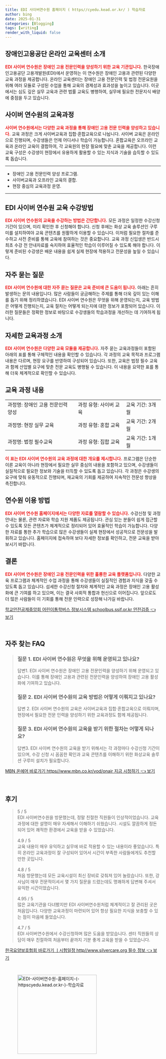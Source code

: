 ```yaml
---
title: EDI 사이버연수원 홈페이지 ( https//cyedu.kead.or.kr/ ) 학습자료
author: bing
date: 2025-01-31
categories: [Blogging]
tags: [writing]
render_with_liquid: false
---
```



<h2 id='장애인고용공단 온라인 교육센터 소개'>장애인고용공단 온라인 교육센터 소개</h2>

<p><b><span style="color: #ee2323;">EDI 사이버 연수원은 장애인 고용 전문인력을 양성하기 위한 교육 기관입니다.</span></b> 한국장애인고용공단 고용개발원(EDI)에서 운영하는 이 연수원은 장애인 고용과 관련된 다양한 교육 과정을 제공합니다. 온라인 교육센터는 장애인 고용 전문인력 및 법정 전문요원을 위해 여러 모듈로 구성된 수업을 통해 교육의 경제성과 효과성을 높이고 있습니다. 이곳에서는 심도 깊은 실무 교육과 관련 법률 교육도 병행하여, 실무에 필요한 전문지식 배양에 중점을 두고 있습니다.</p>

<h2 id='사이버 연수원의 교육과정'>사이버 연수원의 교육과정</h2>

<p><b><span style="color: #ee2323;">사이버 연수원에서는 다양한 교육 과정을 통해 장애인 고용 전문 인력을 양성하고 있습니다.</span></b> 교육 과정은 크게 사이버교육과 집합·혼합교육으로 나뉩니다. 사이버 교육은 온라인으로 진행되며, 수강생들은 언제 어디서나 학습이 가능합니다. 혼합교육은 오프라인 교육과 온라인 교육이 결합하여, 각 교육원의 현장 필요에 맞춘 교육을 제공합니다. 이런 교육 구성은 수강생이 현장에서 유용하게 활용할 수 있는 지식과 기술을 습득할 수 있도록 돕습니다.</p>

<hr />

<ul>
    <li>장애인 고용 전문인력 양성 프로그램.</li>
    <li>사이버교육과 오프라인 교육의 결합.</li>
    <li>현장 중심의 교육과정 운영.</li>
</ul>

<hr />

<h2 id='EDI 사이버 연수원 교육 수강방법'>EDI 사이버 연수원 교육 수강방법</h2>

<p><b><span style="color: #ee2323;">EDI 사이버 연수원의 교육을 수강하는 방법은 간단합니다.</span></b> 모든 과정은 일정한 수강신청 기간이 있으며, 미리 확인한 후 신청해야 합니다. 신청 후에는 화상 교육 솔루션인 구루미를 설치하여야 교육 콘텐츠를 원활하게 이용할 수 있습니다. 이처럼 필요한 절차를 준수하고 사전 준비를 통해 교육에 참여하는 것은 중요합니다. 교육 과정 신입생은 반드시 최초 수강 전 안내자료를 숙지하여 효율적인 학습이 이루어질 수 있도록 해야 합니다. 이렇게 준비된 수강생은 배운 내용을 쉽게 실제 현장에 적용하고 전문성을 높일 수 있습니다.</p>

<h2 id='자주 묻는 질문'>자주 묻는 질문</h2>

<p><b><span style="color: #ee2323;">EDI 사이버 연수원에 대한 자주 묻는 질문은 교육 준비에 큰 도움이 됩니다.</span></b> 아래는 흔히 발생하는 문의 내용입니다. 많은 사람들이 궁금해하는 주제를 통해 더욱 깊이 있는 이해를 돕기 위해 정리하였습니다. EDI 사이버 연수원은 무엇을 위해 운영되는지, 교육 방법은 어떻게 진행되는지, 교육 절차는 어떻게 되는지에 대한 정보가 포함되어 있습니다. 이러한 질문들은 정확한 정보로 바탕으로 수강생들의 학습과정을 개선하는 데 기여하게 됩니다.</p>

<h2 id='자세한 교육과정 소개'>자세한 교육과정 소개</h2>

<p><b><span style="color: #ee2323;">EDI 사이버 연수원은 다양한 교육 모듈을 제공합니다.</span></b> 자주 묻는 교육과정들이 포함된 아래의 표를 통해 구체적인 내용을 확인할 수 있습니다. 각 과정의 교육 목적과 프로그램 내용은 다르며, 현장 요구를 반영하여 구성되어 있습니다. 또한, 교육은 법정 필수 교육과 함께 산업별 요구에 맞춘 전문 교육도 병행될 수 있습니다. 이 내용을 요약한 표를 통해 더욱 체계적으로 확인할 수 있습니다.</p>

<h2 id='교육 과정 내용'>교육 과정 내용</h2>

<table>
    <tr>
        <td>과정명: 장애인 고용 전문인력 양성</td>
        <td>과정 유형: 사이버 교육</td>
        <td>교육 기간: 3개월</td>
    </tr>
    <tr>
        <td>과정명: 현장 실무 교육</td>
        <td>과정 유형: 혼합 교육</td>
        <td>교육 기간: 2개월</td>
    </tr>
    <tr>
        <td>과정명: 법정 필수교육</td>
        <td>과정 유형: 집합 교육</td>
        <td>교육 기간: 1개월</td>
    </tr>
</table>

<p><b><span style="color: #ee2323;">이 표는 EDI 사이버 연수원의 교육 과정에 대한 개요를 제시합니다.</span></b> 프로그램은 단순한 이론 교육이 아니라 현장에서 필요한 실무 중심의 내용을 포함하고 있으며, 수강생들이 실질적으로 필요한 정보와 기술을 터득할 수 있도록 돕고 있습니다. 각 과정은 수강생의 요구에 맞춰 유동적으로 진행되며, 재교육의 기회를 제공하여 지속적인 전문성 향상을 촉진합니다.</p>

<h2 id='연수원 이용 방법'>연수원 이용 방법</h2>

<p><b><span style="color: #ee2323;">EDI 사이버 연수원 홈페이지에서는 다양한 자료를 열람할 수 있습니다.</span></b> 수강신청 및 과정안내는 물론, 관련 자료와 학습 지원 제품도 제공됩니다. 관심 있는 분들이 쉽게 접근할 수 있도록 모든 콘텐츠가 체계적으로 정리되어 있어 효율적인 학습이 가능합니다. 다양한 자료를 통한 추가 학습으로 많은 수강생들이 실제 현장에서 성공적으로 전문성을 발휘하고 있습니다. 홈페이지에 접속하여 보다 자세한 정보를 확인하고, 전문 교육을 받아보시기 바랍니다.</p>

<h2 id='결론'>결론</h2>

<p><b><span style="color: #ee2323;">EDI 사이버 연수원은 장애인 고용 전문인력을 위한 훌륭한 교육 플랫폼입니다.</span></b> 다양한 교육 프로그램과 체계적인 수업 과정을 통해 수강생들이 실질적인 경험과 지식을 갖출 수 있도록 돕고 있습니다. 섬세한 수강신청 절차와 체계적인 교육 과정은 장애인 고용 활성화에 큰 기여를 하고 있으며, 이는 결국 사회적 통합과 헌신으로 이어집니다. 앞으로도 더 많은 사람들이 이 기회를 통해 전문 인력으로 성장해 나가길 바랍니다.</p>


<p><a class="click-button" title="학교안전공제중앙회 어린이통학버스 정보시스템 schoolbus.ssif.or.kr 안전검증" href="https://adkhouse.github.io/posts/%ED%95%99%EA%B5%90%EC%95%88%EC%A0%84%EA%B3%B5%EC%A0%9C%EC%A4%91%EC%95%99%ED%9A%8C-%EC%96%B4%EB%A6%B0%EC%9D%B4%ED%86%B5%ED%95%99%EB%B2%84%EC%8A%A4-%EC%A0%95%EB%B3%B4%EC%8B%9C%EC%8A%A4%ED%85%9C-schoolbus.ssif.or.kr-%EC%95%88%EC%A0%84%EA%B2%80%EC%A6%9D/" rel="dofollow">학교안전공제중앙회 어린이통학버스 정보시스템 schoolbus.ssif.or.kr 안전검증 👈 보기</a></p><br>
<h2 id='자주_찾는_FAQ'>자주 찾는 FAQ</h2>
<div itemscope="" itemtype="https://schema.org/FAQPage"> 
<blockquote> 
<div itemscope="" itemprop="mainEntity" itemtype="https://schema.org/Question"> 
<h3 itemprop="name">질문 1. EDI 사이버 연수원은 무엇을 위해 운영되고 있나요?</h3> 
<div itemscope="" itemprop="acceptedAnswer" itemtype="https://schema.org/Answer"> 
<span itemprop="text"> 
<p>답변1. EDI 사이버 연수원은 장애인 고용 전문인력을 양성하기 위해 운영되고 있습니다. 이를 통해 장애인 고용과 관련된 전문인력을 양성하여 장애인 고용 활성화에 기여하고 있습니다.</p> 
</span> 
</div> 
</div> 

<div itemscope="" itemprop="mainEntity" itemtype="https://schema.org/Question"> 
<h3 itemprop="name">질문 2. EDI 사이버 연수원의 교육 방법은 어떻게 이뤄지고 있나요?</h3> 
<div itemscope="" itemprop="acceptedAnswer" itemtype="https://schema.org/Answer"> 
<span itemprop="text"> 
<p>답변 2. EDI 사이버 연수원의 교육은 사이버교육과 집합·혼합교육으로 이뤄지며, 현장에서 필요한 전문 인력을 양성하기 위한 교육과정도 함께 제공됩니다.</p> 
</span> 
</div> 
</div> 

<div itemscope="" itemprop="mainEntity" itemtype="https://schema.org/Question"> 
<h3 itemprop="name">질문 3. EDI 사이버 연수원의 교육을 받기 위한 절차는 어떻게 되나요?</h3> 
<div itemscope="" itemprop="acceptedAnswer" itemtype="https://schema.org/Answer"> 
<span itemprop="text"> 
<p>답변3. EDI 사이버 연수원의 교육을 받기 위해서는 각 과정마다 수강신청 기간이 있으며, 수강 신청 시 꼼꼼한 확인과 교육 콘텐츠를 이해하기 위한 화상교육 솔루션 구루미 설치가 필요합니다.</p> 
</span> 
</div> 
</div> 

</blockquote> 
</div>
<p><a class="click-button" title="MBN 온에어 바로가기 https//www.mbn.co.kr/vod/onair 지금 시청하기" href="https://adkhouse.github.io/posts/MBN-%EC%98%A8%EC%97%90%EC%96%B4-%EB%B0%94%EB%A1%9C%EA%B0%80%EA%B8%B0-httpswww.mbn.co.krvodonair-%EC%A7%80%EA%B8%88-%EC%8B%9C%EC%B2%AD%ED%95%98%EA%B8%B0/" rel="dofollow">MBN 온에어 바로가기 https//www.mbn.co.kr/vod/onair 지금 시청하기 👈 보기</a></p><br>
<h2 id='후기'>후기</h2>
<div itemscope itemtype="https://schema.org/Product">
  <blockquote>
  <div itemprop="review" itemscope itemtype="https://schema.org/Review">
      <div itemprop="reviewRating" itemscope itemtype="https://schema.org/Rating"> <span itemprop="ratingValue">5</span> / <span itemprop="bestRating">5</span> </div>
      <span itemprop="reviewBody">EDI 사이버연수원을 방문했는데, 정말 친절한 직원들이 인상적이었습니다. 교육 과정에 대한 설명이 매우 자세해서 이해하기 쉬웠습니다. 시설도 깔끔하게 정돈되어 있어 쾌적한 환경에서 교육을 받을 수 있었습니다.</span>
  </div>
  <br>
  <div itemprop="review" itemscope itemtype="https://schema.org/Review">
      <div itemprop="reviewRating" itemscope itemtype="https://schema.org/Rating"> <span itemprop="ratingValue">4.9</span> / <span itemprop="bestRating">5</span> </div>
      <span itemprop="reviewBody">교육 내용이 매우 유익하고 실무에 바로 적용할 수 있는 내용이라 좋았습니다. 특히 온라인 교육과정이 잘 구성되어 있어서 시간이 부족한 사람들에게도 추천할 만한 곳입니다.</span>
  </div>
  <br>
  <div itemprop="review" itemscope itemtype="https://schema.org/Review">
      <div itemprop="reviewRating" itemscope itemtype="https://schema.org/Rating"> <span itemprop="ratingValue">4.8</span> / <span itemprop="bestRating">5</span> </div>
      <span itemprop="reviewBody">처음 방문했는데 모든 교육시설이 최신 장비로 갖춰져 있어 놀랐습니다. 또한, 강사님이 매우 전문적이셔서 몇 가지 질문을 드렸는데도 명쾌하게 답변해 주셔서 유익한 시간이었습니다.</span>
  </div>
  <br>
  <div itemprop="review" itemscope itemtype="https://schema.org/Review">
      <div itemprop="reviewRating" itemscope itemtype="https://schema.org/Rating"> <span itemprop="ratingValue">4.95</span> / <span itemprop="bestRating">5</span> </div>
      <span itemprop="reviewBody">많은 교육기관을 다녀봤지만 EDI 사이버연수원처럼 체계적이고 잘 관리된 곳은 처음입니다. 다양한 교육과정이 마련되어 있어 항상 필요한 지식을 보충할 수 있는 점이 마음에 들었습니다.</span>
  </div>
  <br>
  <div itemprop="review" itemscope itemtype="https://schema.org/Review">
      <div itemprop="reviewRating" itemscope itemtype="https://schema.org/Rating"> <span itemprop="ratingValue">4.7</span> / <span itemprop="bestRating">5</span> </div>
      <span itemprop="reviewBody">EDI 사이버연수원에서 수강신청하며 많은 도움을 받았습니다. 센터 직원들의 상담이 매우 친절하여 처음부터 끝까지 기분 좋게 교육을 받을 수 있었습니다.</span>
  </div>
  </blockquote>
</div>
<p><a class="click-button" title="한국요양보호협회 바로가기 ㅣ시험일정 http//www.silvercare.org 필수 정보" href="https://adkhouse.github.io/posts/%ED%95%9C%EA%B5%AD%EC%9A%94%EC%96%91%EB%B3%B4%ED%98%B8%ED%98%91%ED%9A%8C-%EB%B0%94%EB%A1%9C%EA%B0%80%EA%B8%B0-%E3%85%A3%EC%8B%9C%ED%97%98%EC%9D%BC%EC%A0%95-httpwww.silvercare.org-%ED%95%84%EC%88%98-%EC%A0%95%EB%B3%B4/" rel="dofollow">한국요양보호협회 바로가기 ㅣ시험일정 http//www.silvercare.org 필수 정보 👈 보기</a></p><br>
<figure class="image"><img src="https://adkhouse.github.io/assets/img/thumbnail/EDI-사이버연수원-홈페이지-(-httpscyedu.kead.or.kr-)-학습자료.webp" alt="EDI-사이버연수원-홈페이지-(-httpscyedu.kead.or.kr-)-학습자료" width="256" height="256"></figure>